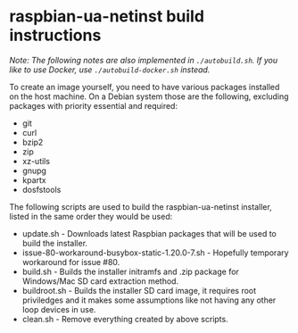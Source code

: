 raspbian-ua-netinst build instructions
======================================

_Note: The following notes are also implemented in `./autobuild.sh`. If you like to use Docker, use `./autobuild-docker.sh` instead._

To create an image yourself, you need to have various packages installed on the host machine.
On a Debian system those are the following, excluding packages with priority essential and required:
- git
- curl
- bzip2
- zip
- xz-utils
- gnupg
- kpartx
- dosfstools

The following scripts are used to build the raspbian-ua-netinst installer, listed in the same order they would be used:

 - update.sh - Downloads latest Raspbian packages that will be used to build the installer.
 - issue-80-workaround-busybox-static-1.20.0-7.sh - Hopefully temporary workaround for issue #80.
 - build.sh - Builds the installer initramfs and .zip package for Windows/Mac SD card extraction method.
 - buildroot.sh - Builds the installer SD card image, it requires root priviledges and it makes some assumptions like not having any other loop devices in use.
 - clean.sh - Remove everything created by above scripts.
